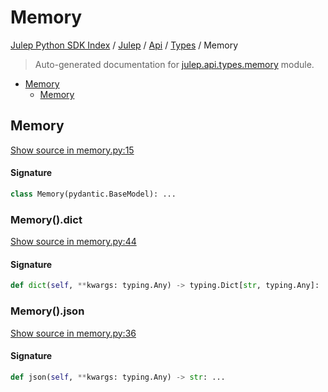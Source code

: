 # Memory

[Julep Python SDK Index](../../../README.md#julep-python-sdk-index) / [Julep](../../index.md#julep) / [Api](../index.md#api) / [Types](./index.md#types) / Memory

> Auto-generated documentation for [julep.api.types.memory](../../../../../../../julep/api/types/memory.py) module.

- [Memory](#memory)
  - [Memory](#memory-1)

## Memory

[Show source in memory.py:15](../../../../../../../julep/api/types/memory.py#L15)

#### Signature

```python
class Memory(pydantic.BaseModel): ...
```

### Memory().dict

[Show source in memory.py:44](../../../../../../../julep/api/types/memory.py#L44)

#### Signature

```python
def dict(self, **kwargs: typing.Any) -> typing.Dict[str, typing.Any]: ...
```

### Memory().json

[Show source in memory.py:36](../../../../../../../julep/api/types/memory.py#L36)

#### Signature

```python
def json(self, **kwargs: typing.Any) -> str: ...
```